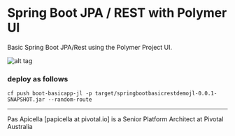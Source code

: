 <h1>Spring Boot JPA / REST with Polymer UI </h1>

Basic Spring Boot JPA/Rest using the Polymer Project UI.

![alt tag](https://dl.dropboxusercontent.com/u/15829935/platform-demos/images/piv-sb-basic-1.png)

<h3> deploy as follows </h3>

```
cf push boot-basicapp-jl -p target/springbootbasicrestdemojl-0.0.1-SNAPSHOT.jar --random-route
```

<hr />
Pas Apicella [papicella at pivotal.io] is a Senior Platform Architect at Pivotal Australia 